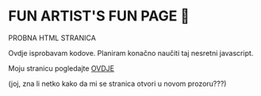 # FUN ARTIST'S FUN PAGE 🤡
PROBNA HTML STRANICA

Ovdje isprobavam kodove.
Planiram konačno naučiti taj nesretni javascript.

Moju stranicu pogledajte <a href="https://funartist.github.io" target="_blank">OVDJE</a>

(joj, zna li netko kako da mi se stranica otvori u novom prozoru???)
